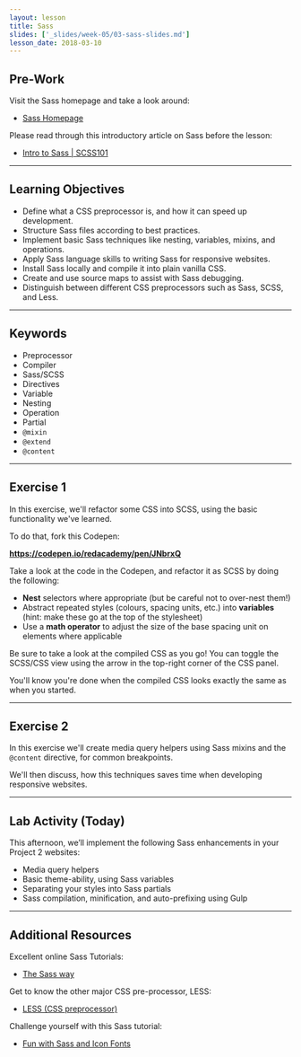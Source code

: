 ```yaml
---
layout: lesson
title: Sass
slides: ['_slides/week-05/03-sass-slides.md']
lesson_date: 2018-03-10
---
```


## Pre-Work

Visit the Sass homepage and take a look around:

* [Sass Homepage](http://sass-lang.com/guide)

Please read through this introductory article on Sass before the lesson:

* [Intro to Sass | SCSS101](https://codepen.io/sasstantrum/post/intro-to-sass)

---

## Learning Objectives

* Define what a CSS preprocessor is, and how it can speed up development.
* Structure Sass files according to best practices.
* Implement basic Sass techniques like nesting, variables, mixins, and operations.
* Apply Sass language skills to writing Sass for responsive websites.
* Install Sass locally and compile it into plain vanilla CSS.
* Create and use source maps to assist with Sass debugging.
* Distinguish between different CSS preprocessors such as Sass, SCSS, and Less.

---

## Keywords

* Preprocessor
* Compiler
* Sass/SCSS
* Directives
* Variable
* Nesting
* Operation
* Partial
* `@mixin`
* `@extend`
* `@content`

---

## Exercise 1

In this exercise, we'll refactor some CSS into SCSS, using the basic functionality we've learned.

To do that, fork this Codepen:

**https://codepen.io/redacademy/pen/JNbrxQ**

Take a look at the code in the Codepen, and refactor it as SCSS by doing the following:

* **Nest** selectors where appropriate (but be careful not to over-nest them!)
* Abstract repeated styles (colours, spacing units, etc.) into **variables** (hint: make these go at the top of the stylesheet)
* Use a **math operator** to adjust the size of the base spacing unit on elements where applicable

Be sure to take a look at the compiled CSS as you go! You can toggle the SCSS/CSS view using the arrow in the top-right corner of the CSS panel.

You'll know you're done when the compiled CSS looks exactly the same as when you started.

---

## Exercise 2

In this exercise we'll create media query helpers using Sass mixins and the `@content` directive, for common breakpoints.

We'll then discuss, how this techniques saves time when developing responsive websites.

---

## Lab Activity (Today)

This afternoon, we’ll implement the following Sass enhancements in your Project 2 websites:

* Media query helpers
* Basic theme-ability, using Sass variables
* Separating your styles into Sass partials
* Sass compilation, minification, and auto-prefixing using Gulp

---

## Additional Resources

Excellent online Sass Tutorials:

* [The Sass way](http://thesassway.com/)

Get to know the other major CSS pre-processor, LESS:

* [LESS (CSS preprocessor)](http://lesscss.org/)

Challenge yourself with this Sass tutorial:

* [Fun with Sass and Icon Fonts](http://jaydenseric.com/blog/fun-with-sass-and-font-icons)
